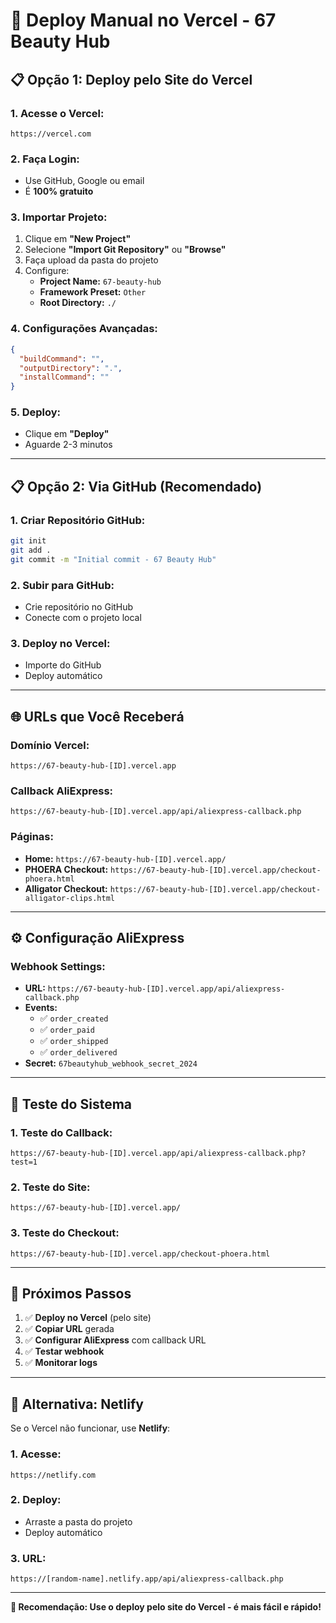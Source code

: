 # 🚀 Deploy Manual no Vercel - 67 Beauty Hub

## 📋 Opção 1: Deploy pelo Site do Vercel

### **1. Acesse o Vercel:**
```
https://vercel.com
```

### **2. Faça Login:**
- Use GitHub, Google ou email
- É **100% gratuito**

### **3. Importar Projeto:**
1. Clique em **"New Project"**
2. Selecione **"Import Git Repository"** ou **"Browse"**
3. Faça upload da pasta do projeto
4. Configure:
   - **Project Name:** `67-beauty-hub`
   - **Framework Preset:** `Other`
   - **Root Directory:** `./`

### **4. Configurações Avançadas:**
```json
{
  "buildCommand": "",
  "outputDirectory": ".",
  "installCommand": ""
}
```

### **5. Deploy:**
- Clique em **"Deploy"**
- Aguarde 2-3 minutos

---

## 📋 Opção 2: Via GitHub (Recomendado)

### **1. Criar Repositório GitHub:**
```bash
git init
git add .
git commit -m "Initial commit - 67 Beauty Hub"
```

### **2. Subir para GitHub:**
- Crie repositório no GitHub
- Conecte com o projeto local

### **3. Deploy no Vercel:**
- Importe do GitHub
- Deploy automático

---

## 🌐 URLs que Você Receberá

### **Domínio Vercel:**
```
https://67-beauty-hub-[ID].vercel.app
```

### **Callback AliExpress:**
```
https://67-beauty-hub-[ID].vercel.app/api/aliexpress-callback.php
```

### **Páginas:**
- **Home:** `https://67-beauty-hub-[ID].vercel.app/`
- **PHOERA Checkout:** `https://67-beauty-hub-[ID].vercel.app/checkout-phoera.html`
- **Alligator Checkout:** `https://67-beauty-hub-[ID].vercel.app/checkout-alligator-clips.html`

---

## ⚙️ Configuração AliExpress

### **Webhook Settings:**
- **URL:** `https://67-beauty-hub-[ID].vercel.app/api/aliexpress-callback.php`
- **Events:** 
  - ✅ `order_created`
  - ✅ `order_paid`
  - ✅ `order_shipped`
  - ✅ `order_delivered`
- **Secret:** `67beautyhub_webhook_secret_2024`

---

## 🧪 Teste do Sistema

### **1. Teste do Callback:**
```
https://67-beauty-hub-[ID].vercel.app/api/aliexpress-callback.php?test=1
```

### **2. Teste do Site:**
```
https://67-beauty-hub-[ID].vercel.app/
```

### **3. Teste do Checkout:**
```
https://67-beauty-hub-[ID].vercel.app/checkout-phoera.html
```

---

## 📱 Próximos Passos

1. ✅ **Deploy no Vercel** (pelo site)
2. ✅ **Copiar URL** gerada
3. ✅ **Configurar AliExpress** com callback URL
4. ✅ **Testar webhook** 
5. ✅ **Monitorar logs**

---

## 🎯 Alternativa: Netlify

Se o Vercel não funcionar, use **Netlify**:

### **1. Acesse:**
```
https://netlify.com
```

### **2. Deploy:**
- Arraste a pasta do projeto
- Deploy automático

### **3. URL:**
```
https://[random-name].netlify.app/api/aliexpress-callback.php
```

---

**🚀 Recomendação: Use o deploy pelo site do Vercel - é mais fácil e rápido!**



